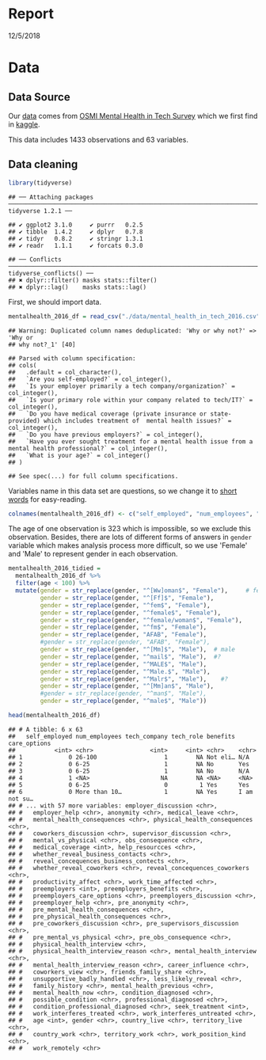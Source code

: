 Report
================
12/5/2018

Data
====

Data Source
-----------

Our [data](https://www.kaggle.com/osmi/mental-health-in-tech-2016/downloads/mental-health-in-tech-2016.zip/1) comes from [OSMI Mental Health in Tech Survey](https://osmihelp.org/research/) which we first find in [kaggle](https://www.kaggle.com/osmi/mental-health-in-tech-2016).

This data includes 1433 observations and 63 variables.

Data cleaning
-------------

``` r
library(tidyverse)
```

    ## ── Attaching packages ──────────────────────────────────────────────────────────────────────── tidyverse 1.2.1 ──

    ## ✔ ggplot2 3.1.0     ✔ purrr   0.2.5
    ## ✔ tibble  1.4.2     ✔ dplyr   0.7.8
    ## ✔ tidyr   0.8.2     ✔ stringr 1.3.1
    ## ✔ readr   1.1.1     ✔ forcats 0.3.0

    ## ── Conflicts ─────────────────────────────────────────────────────────────────────────── tidyverse_conflicts() ──
    ## ✖ dplyr::filter() masks stats::filter()
    ## ✖ dplyr::lag()    masks stats::lag()

First, we should import data.

``` r
mentalhealth_2016_df = read_csv("./data/mental_health_in_tech_2016.csv") 
```

    ## Warning: Duplicated column names deduplicated: 'Why or why not?' => 'Why or
    ## why not?_1' [40]

    ## Parsed with column specification:
    ## cols(
    ##   .default = col_character(),
    ##   `Are you self-employed?` = col_integer(),
    ##   `Is your employer primarily a tech company/organization?` = col_integer(),
    ##   `Is your primary role within your company related to tech/IT?` = col_integer(),
    ##   `Do you have medical coverage (private insurance or state-provided) which includes treatment of  mental health issues?` = col_integer(),
    ##   `Do you have previous employers?` = col_integer(),
    ##   `Have you ever sought treatment for a mental health issue from a mental health professional?` = col_integer(),
    ##   `What is your age?` = col_integer()
    ## )

    ## See spec(...) for full column specifications.

Variables name in this data set are questions, so we change it to [short words](Variable%20name.pdf) for easy-reading.

``` r
colnames(mentalhealth_2016_df) <- c("self_employed", "num_employees", "tech_company", "tech_role", "benefits", "care_options", "employer_discussion", "employer_help", "anonymity", "medical_leave", "mental_health_consequences", "physical_health_consequences", "coworkers_discussion", "supervisor_discussion", "mental_vs_physical", "obs_consequence", "medical_coverage", "help_resourcces", "whether_reveal_business_contacts", "reveal_concequences_business_contects", "whether_reveal_coworkers", "reveal_concequences_coworkers", "productivity_affect", "work_time_affected", "preemployers", "preemployers_benefits", "preemployers_care_options", "preemployers_discussion", "preemployer_help", "pre_anonymity", "pre_mental_health_consequences", "pre_physical_health_consequences", "pre_coworkers_discussion", "pre_supervisors_discussion", "pre_mental_vs_physical", "pre_obs_consequence", "physical_health_interview", "physical_health_interview_reason", "mental_health_interview", "mental_health_interview_reason", "career_influence", "coworkers_view", "friends_family_share", "unsupportive_badly_handled", "less_likely_reveal", "family_history", "mental_health_previous", "mental_health_now", "condition_diagnosed", "possible_condition", "professional_diagnosed", "condition_professional_diagnosed", "seek_treatment", "work_interferes_treated", "work_interferes_untreated", "age", "gender", "country_live", "territory_live", "country_work", "territory_work", "work_position_kind", "work_remotely")
```

The age of one observation is 323 which is impossible, so we exclude this observation. Besides, there are lots of different forms of answers in `gender` variable which makes analysis process more difficult, so we use 'Female' and 'Male' to represent gender in each observation.

``` r
mentalhealth_2016_tidied =
  mentalhealth_2016_df %>% 
  filter(age < 100) %>% 
  mutate(gender = str_replace(gender, "^[Ww]oman$", "Female"),     # female
         gender = str_replace(gender, "^[Ff]$", "Female"),
         gender = str_replace(gender, "^fem$", "Female"),
         gender = str_replace(gender, "^female$", "Female"),
         gender = str_replace(gender, "^female/woman$", "Female"),
         gender = str_replace(gender, "^fm$", "Female"),
         gender = str_replace(gender, "AFAB", "Female"),
         #gender = str_replace(gender, "AFAB", "Female"),
         gender = str_replace(gender, "^[Mm]$", "Male"),  # male
         gender = str_replace(gender, "^mail$", "Male"),  #?
         gender = str_replace(gender, "^MALE$", "Male"),
         gender = str_replace(gender, "^Male.$", "Male"),
         gender = str_replace(gender, "^Malr$", "Male"),    #?
         gender = str_replace(gender, "^[Mm]an$", "Male"),
         #gender = str_replace(gender, "^man$", "Male"),
         gender = str_replace(gender, "^male$", "Male"))

head(mentalhealth_2016_df)
```

    ## # A tibble: 6 x 63
    ##   self_employed num_employees tech_company tech_role benefits care_options
    ##           <int> <chr>                <int>     <int> <chr>    <chr>       
    ## 1             0 26-100                   1        NA Not eli… N/A         
    ## 2             0 6-25                     1        NA No       Yes         
    ## 3             0 6-25                     1        NA No       N/A         
    ## 4             1 <NA>                    NA        NA <NA>     <NA>        
    ## 5             0 6-25                     0         1 Yes      Yes         
    ## 6             0 More than 10…            1        NA Yes      I am not su…
    ## # ... with 57 more variables: employer_discussion <chr>,
    ## #   employer_help <chr>, anonymity <chr>, medical_leave <chr>,
    ## #   mental_health_consequences <chr>, physical_health_consequences <chr>,
    ## #   coworkers_discussion <chr>, supervisor_discussion <chr>,
    ## #   mental_vs_physical <chr>, obs_consequence <chr>,
    ## #   medical_coverage <int>, help_resourcces <chr>,
    ## #   whether_reveal_business_contacts <chr>,
    ## #   reveal_concequences_business_contects <chr>,
    ## #   whether_reveal_coworkers <chr>, reveal_concequences_coworkers <chr>,
    ## #   productivity_affect <chr>, work_time_affected <chr>,
    ## #   preemployers <int>, preemployers_benefits <chr>,
    ## #   preemployers_care_options <chr>, preemployers_discussion <chr>,
    ## #   preemployer_help <chr>, pre_anonymity <chr>,
    ## #   pre_mental_health_consequences <chr>,
    ## #   pre_physical_health_consequences <chr>,
    ## #   pre_coworkers_discussion <chr>, pre_supervisors_discussion <chr>,
    ## #   pre_mental_vs_physical <chr>, pre_obs_consequence <chr>,
    ## #   physical_health_interview <chr>,
    ## #   physical_health_interview_reason <chr>, mental_health_interview <chr>,
    ## #   mental_health_interview_reason <chr>, career_influence <chr>,
    ## #   coworkers_view <chr>, friends_family_share <chr>,
    ## #   unsupportive_badly_handled <chr>, less_likely_reveal <chr>,
    ## #   family_history <chr>, mental_health_previous <chr>,
    ## #   mental_health_now <chr>, condition_diagnosed <chr>,
    ## #   possible_condition <chr>, professional_diagnosed <chr>,
    ## #   condition_professional_diagnosed <chr>, seek_treatment <int>,
    ## #   work_interferes_treated <chr>, work_interferes_untreated <chr>,
    ## #   age <int>, gender <chr>, country_live <chr>, territory_live <chr>,
    ## #   country_work <chr>, territory_work <chr>, work_position_kind <chr>,
    ## #   work_remotely <chr>
